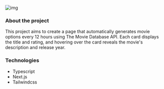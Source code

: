 ![img](https://raw.githubusercontent.com/gleysonabreu/ota/main/imgs/movie.png)

### About the project

This project aims to create a page that automatically generates movie options every 12 hours using The Movie Database API. Each card displays the title and rating, and hovering over the card reveals the movie's description and release year.

### Technologies

- Typescript
- Next.js
- Tailwindcss
